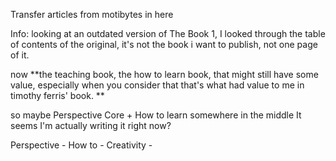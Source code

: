 Transfer articles from motibytes in here 

Info: looking at an outdated version of The Book 1, I looked through the table of contents of the original, it's not the book i want to publish, 
not one page of it. 

now **the teaching book, the how to learn book, that might still have some value, 
especially when you consider that that's what had value to me in timothy ferris' book. **

so maybe Perspective Core + How to learn somewhere in the middle 
It seems I'm actually writing it right now? 

Perspective - 
How to - 
Creativity - 